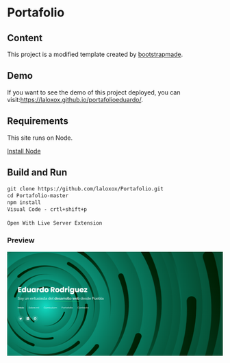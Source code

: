 # Portafolio

## Content 

This project is a modified template created by [bootstrapmade](https://bootstrapmade.com/).

## Demo

If you want to see the demo of this project deployed, you can visit:<https://laloxox.github.io/portafolioeduardo/>.

## Requirements

This site runs on Node.

[Install Node](https://nodejs.org)

## Build and Run 

    git clone https://github.com/laloxox/Portafolio.git
    cd Portafolio-master
    npm install
    Visual Code - crtl+shift+p

    Open With Live Server Extension  


### Preview

![Captura](assets/img/preview-port.png)

